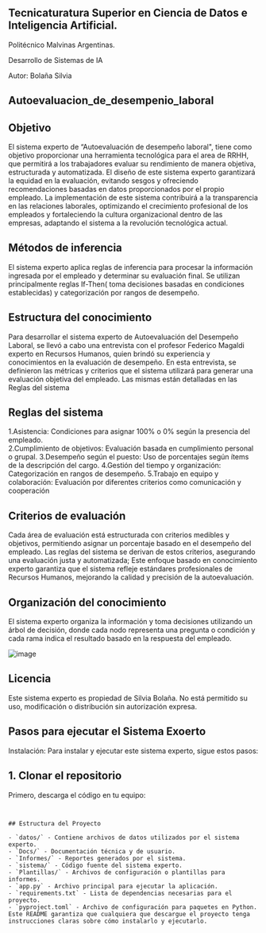 ## Tecnicaturatura Superior en Ciencia de Datos e Inteligencia Artificial.

Politécnico Malvinas Argentinas.

Desarrollo de Sistemas de IA

Autor: Bolaña Silvia

## Autoevaluacion_de_desempenio_laboral



## Objetivo

El sistema experto de “Autoevaluación de desempeño laboral", tiene como objetivo proporcionar una herramienta tecnológica para el area de RRHH, que permitirá a los trabajadores evaluar su rendimiento de manera objetiva, estructurada y automatizada. El diseño de este sistema experto garantizará la equidad en la evaluación, evitando sesgos y ofreciendo recomendaciones basadas en datos proporcionados por el propio empleado. La implementación de este sistema contribuirá a la transparencia en las relaciones laborales, optimizando el crecimiento profesional de los empleados y fortaleciendo la cultura organizacional dentro de las empresas, adaptando el sistema a la revolución tecnológica actual.

## Métodos de inferencia

El sistema experto aplica reglas de inferencia para procesar la información ingresada por el empleado y determinar su evaluación final. Se utilizan principalmente reglas If-Then( toma decisiones basadas en condiciones establecidas) y categorización por rangos de desempeño.

## Estructura del conocimiento

Para desarrollar el sistema experto de Autoevaluación del Desempeño Laboral, se llevó a cabo una entrevista con el profesor Federico Magaldi experto en Recursos Humanos, quien brindó su experiencia y conocimientos en la evaluación de desempeño. En esta entrevista, se definieron las métricas y criterios que el sistema utilizará para generar una evaluación objetiva del empleado. Las mismas están detalladas en las Reglas del sistema 

## Reglas del sistema

   1.Asistencia: Condiciones para asignar 100% o 0% según la presencia del empleado.    
   2.Cumplimiento de objetivos: Evaluación basada en cumplimiento personal o grupal. 
   3.Desempeño según el puesto: Uso de porcentajes según ítems de la descripción del cargo.
   4.Gestión del tiempo y organización: Categorización en rangos de desempeño.
   5.Trabajo en equipo y colaboración: Evaluación por diferentes criterios como comunicación y cooperación

## Criterios de evaluación

Cada área de evaluación está estructurada con criterios medibles y objetivos, permitiendo asignar un porcentaje basado en el desempeño del empleado. Las reglas del sistema se derivan de estos criterios, asegurando una evaluación justa y automatizada; Este enfoque basado en conocimiento experto garantiza que el sistema refleje estándares profesionales de Recursos Humanos, mejorando la calidad y precisión de la autoevaluación.

## Organización del conocimiento

El sistema experto organiza la información y toma decisiones utilizando un árbol de decisión, donde cada nodo representa una pregunta o condición y cada rama indica el resultado basado en la respuesta del empleado.

![image](https://github.com/user-attachments/assets/91a86160-8d80-4a75-87dc-a925100abaf6)



## Licencia
Este sistema experto es propiedad de Silvia Bolaña. No está permitido su uso, modificación o distribución sin autorización expresa.
## Pasos para ejecutar el Sistema Exoerto

Instalación:
Para instalar y ejecutar este sistema experto, sigue estos pasos:
## **1. Clonar el repositorio**
Primero, descarga el código en tu equipo:
```bashgit clone <URL_DEL_REPOSITORIO>                                        EN PROCESo


## Estructura del Proyecto

- `datos/` - Contiene archivos de datos utilizados por el sistema experto.
- `Docs/` - Documentación técnica y de usuario.
- `Informes/` - Reportes generados por el sistema.
- `sistema/` - Código fuente del sistema experto.
- `Plantillas/` - Archivos de configuración o plantillas para informes.
- `app.py` - Archivo principal para ejecutar la aplicación.
- `requirements.txt` - Lista de dependencias necesarias para el proyecto.
- `pyproject.toml` - Archivo de configuración para paquetes en Python.
Este README garantiza que cualquiera que descargue el proyecto tenga instrucciones claras sobre cómo instalarlo y ejecutarlo.
